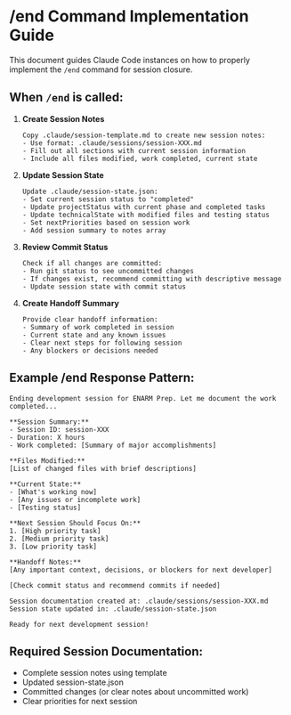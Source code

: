 # /end Command Implementation Guide

This document guides Claude Code instances on how to properly implement the `/end` command for session closure.

## When `/end` is called:

1. **Create Session Notes**
   ```
   Copy .claude/session-template.md to create new session notes:
   - Use format: .claude/sessions/session-XXX.md
   - Fill out all sections with current session information
   - Include all files modified, work completed, current state
   ```

2. **Update Session State**
   ```
   Update .claude/session-state.json:
   - Set current session status to "completed"
   - Update projectStatus with current phase and completed tasks
   - Update technicalState with modified files and testing status
   - Set nextPriorities based on session work
   - Add session summary to notes array
   ```

3. **Review Commit Status**
   ```
   Check if all changes are committed:
   - Run git status to see uncommitted changes
   - If changes exist, recommend committing with descriptive message
   - Update session state with commit status
   ```

4. **Create Handoff Summary**
   ```
   Provide clear handoff information:
   - Summary of work completed in session
   - Current state and any known issues
   - Clear next steps for following session
   - Any blockers or decisions needed
   ```

## Example /end Response Pattern:

```
Ending development session for ENARM Prep. Let me document the work completed...

**Session Summary:**
- Session ID: session-XXX
- Duration: X hours
- Work completed: [Summary of major accomplishments]

**Files Modified:**
[List of changed files with brief descriptions]

**Current State:**
- [What's working now]
- [Any issues or incomplete work]
- [Testing status]

**Next Session Should Focus On:**
1. [High priority task]
2. [Medium priority task]
3. [Low priority task]

**Handoff Notes:**
[Any important context, decisions, or blockers for next developer]

[Check commit status and recommend commits if needed]

Session documentation created at: .claude/sessions/session-XXX.md
Session state updated in: .claude/session-state.json

Ready for next development session!
```

## Required Session Documentation:
- Complete session notes using template
- Updated session-state.json
- Committed changes (or clear notes about uncommitted work)
- Clear priorities for next session